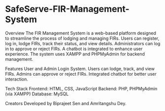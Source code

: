 # SafeServe-FIR-Management-System
Overview
The FIR Management System is a web-based platform designed to streamline the process of lodging and managing FIRs. Users can register, log in, lodge FIRs, track their status, and view details. Administrators can log in to approve or reject FIRs. A chatbot is integrated to enhance user experience. The system uses XAMPP and PHPMyAdmin for backend management.

Features
User and Admin Login System.
Users can lodge, track, and view FIRs.
Admins can approve or reject FIRs.
Integrated chatbot for better user interaction.

Tech Stack
Frontend: HTML, CSS, JavaScript
Backend: PHP, PHPMyAdmin (via XAMPP)
Database: MySQL

Creators
Developed by Biprajeet Sen and Amritangshu Dey.






